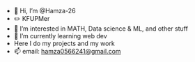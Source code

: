 - 👋 Hi, I’m @Hamza-26
- ✏️ KFUPMer
- 👀 I’m interested in MATH, Data science & ML, and other stuff
- 🌱 I’m currently learning web dev
- Here I do my projects and my work 
- 📫 email: hamza0566241@gmail.com




